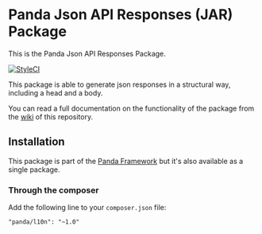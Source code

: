 # Panda Json API Responses (JAR) Package

This is the Panda Json API Responses Package.

[![StyleCI](https://styleci.io/repos/61446268/shield)](https://styleci.io/repos/61446268)

This package is able to generate json responses in a structural way, including a head and a body.

You can read a full documentation on the functionality of the package from the [wiki](https://github.com/PandaPlatform/panda-jar-php/wiki) of this repository.

## Installation

This package is part of the [Panda Framework](https://github.com/PandaPlatform/panda-framework) but it's also available as a single package.

### Through the composer

Add the following line to your `composer.json` file:

```
"panda/l10n": "~1.0"
```

